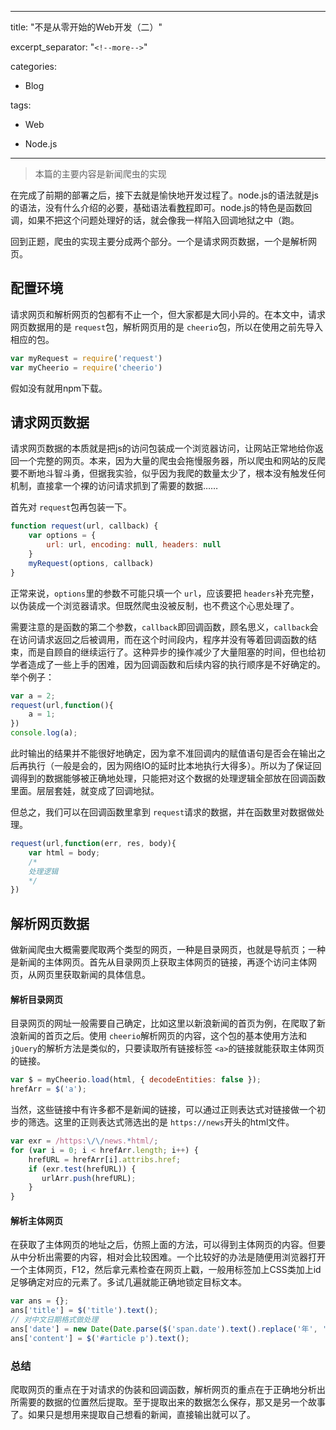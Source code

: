 
---
title: "不是从零开始的Web开发（二）"

excerpt_separator: "`<!--more-->`"

categories:

  - Blog

tags:

  - Web

  - Node.js
---

> 本篇的主要内容是新闻爬虫的实现

在完成了前期的部署之后，接下去就是愉快地开发过程了。node.js的语法就是js的语法，没有什么介绍的必要，基础语法看[教程](https://www.runoob.com/js/js-tutorial.html)即可。node.js的特色是函数回调，如果不把这个问题处理好的话，就会像我一样陷入回调地狱之中（跑。

回到正题，爬虫的实现主要分成两个部分。一个是请求网页数据，一个是解析网页。

## 配置环境

请求网页和解析网页的包都有不止一个，但大家都是大同小异的。在本文中，请求网页数据用的是 `request`包，解析网页用的是 `cheerio`包，所以在使用之前先导入相应的包。

```js
var myRequest = require('request')
var myCheerio = require('cheerio')
```

假如没有就用npm下载。

## 请求网页数据

请求网页数据的本质就是把js的访问包装成一个浏览器访问，让网站正常地给你返回一个完整的网页。本来，因为大量的爬虫会拖慢服务器，所以爬虫和网站的反爬要不断地斗智斗勇，但据我实验，似乎因为我爬的数量太少了，根本没有触发任何机制，直接拿一个裸的访问请求抓到了需要的数据……

首先对 `request`包再包装一下。

```js
function request(url, callback) {
    var options = {
        url: url, encoding: null, headers: null
    }
    myRequest(options, callback)
}
```

正常来说，`options`里的参数不可能只填一个 `url`，应该要把 `headers`补充完整，以伪装成一个浏览器请求。但既然爬虫没被反制，也不费这个心思处理了。

需要注意的是函数的第二个参数，`callback`即回调函数，顾名思义，`callback`会在访问请求返回之后被调用，而在这个时间段内，程序并没有等着回调函数的结束，而是自顾自的继续运行了。这种异步的操作减少了大量阻塞的时间，但也给初学者造成了一些上手的困难，因为回调函数和后续内容的执行顺序是不好确定的。举个例子：

```js
var a = 2;
request(url,function(){
	a = 1;
})
console.log(a);
```

此时输出的结果并不能很好地确定，因为拿不准回调内的赋值语句是否会在输出之后再执行（一般是会的，因为网络IO的延时比本地执行大得多）。所以为了保证回调得到的数据能够被正确地处理，只能把对这个数据的处理逻辑全部放在回调函数里面。层层套娃，就变成了回调地狱。

但总之，我们可以在回调函数里拿到 `request`请求的数据，并在函数里对数据做处理。

```js
request(url,function(err, res, body){
	var html = body;
    /*
    处理逻辑
    */
})
```

## 解析网页数据

做新闻爬虫大概需要爬取两个类型的网页，一种是目录网页，也就是导航页；一种是新闻的主体网页。首先从目录网页上获取主体网页的链接，再逐个访问主体网页，从网页里获取新闻的具体信息。

#### 解析目录网页

目录网页的网址一般需要自己确定，比如这里以新浪新闻的首页为例，在爬取了新浪新闻的首页之后。使用 `cheerio`解析网页的内容，这个包的基本使用方法和 `jQuery`的解析方法是类似的，只要读取所有链接标签 `<a>`的链接就能获取主体网页的链接。

```js
var $ = myCheerio.load(html, { decodeEntities: false });
hrefArr = $('a');
```

当然，这些链接中有许多都不是新闻的链接，可以通过正则表达式对链接做一个初步的筛选。这里的正则表达式筛选出的是 `https://news`开头的html文件。

```js
var exr = /https:\/\/news.*html/;
for (var i = 0; i < hrefArr.length; i++) {
    hrefURL = hrefArr[i].attribs.href;
    if (exr.test(hrefURL)) {
       urlArr.push(hrefURL);
    }
}
```

#### 解析主体网页

在获取了主体网页的地址之后，仿照上面的方法，可以得到主体网页的内容。但要从中分析出需要的内容，相对会比较困难。一个比较好的办法是随便用浏览器打开一个主体网页，F12，然后拿元素检查在网页上戳，一般用标签加上CSS类加上id足够确定对应的元素了。多试几遍就能正确地锁定目标文本。

```js
var ans = {};
ans['title'] = $('title').text();
// 对中文日期格式做处理
ans['date'] = new Date(Date.parse($('span.date').text().replace('年', '-').replace('月', '-').replace('日', '')));
ans['content'] = $('#article p').text();
```

### 总结

爬取网页的重点在于对请求的伪装和回调函数，解析网页的重点在于正确地分析出所需要的数据的位置然后提取。至于提取出来的数据怎么保存，那又是另一个故事了。如果只是想用来提取自己想看的新闻，直接输出就可以了。
